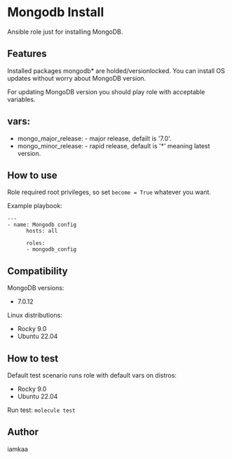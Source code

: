 # Mongodb Install

Ansible role just for installing MongoDB.

## Features

Installed packages mongodb* are holded/versionlocked. You can install OS updates without worry about MongoDB version.

For updating MongoDB version you should play role with acceptable variables.

## vars:
* mongo_major_release: - major release, defailt is '7.0'.
* mongo_minor_release: - rapid release, default is '*' meaning latest version.

## How to use

Role required root privileges, so set `become = True` whatever you want.

Example playbook:

	---
	- name: Mongodb config
          hosts: all

          roles:
          - mongodb_config


## Compatibility 

MongoDB versions:
- 7.0.12

Linux distributions:
- Rocky 9.0
- Ubuntu 22.04

## How to test

Default test scenario runs role with default vars on distros:

- Rocky 9.0
- Ubuntu 22.04

Run test: `molecule test`

## Author

iamkaa
